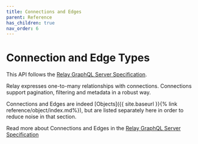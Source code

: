 ```yaml
---
title: Connections and Edges
parent: Reference
has_children: true
nav_order: 6
---
```


# Connection and Edge Types

This API follows the [Relay GraphQL Server Specification](https://relay.dev/docs/en/graphql-server-specification).

Relay expresses one-to-many relationships with connections. Connections support pagination, filtering and metadata in a robust way.

Connections and Edges are indeed [Objects]({{ site.baseurl }}{% link reference/object/index.md%}), but are listed separately here in order to reduce noise in that section.

Read more about Connections and Edges in the [Relay GraphQL Server Specification](https://relay.dev/docs/en/graphql-server-specification#connections)

